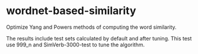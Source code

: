 # wordnet-based-similarity

Optimize Yang and Powers methods of computing the word similarity.

The results include test sets calculated by default and  after tuning.
This test use 999_n and SimVerb-3000-test to tune the algorithm.
